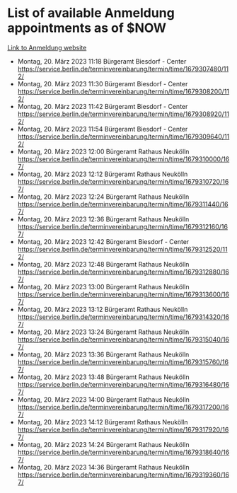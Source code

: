 # List of available Anmeldung appointments as of $NOW
[Link to Anmeldung website](https://service.berlin.de/terminvereinbarung/termin/tag.php?termin=1&anliegen[]=120686&dienstleisterlist=122210,122217,327316,122219,327312,122227,327314,122231,327346,122243,327348,122254,122252,329742,122260,329745,122262,329748,122271,327278,122273,327274,122277,327276,330436,122280,327294,122282,327290,122284,327292,122291,327270,122285,327266,122286,327264,122296,327268,150230,329760,122297,327286,122294,327284,122312,329763,122314,329775,122304,327330,122311,327334,122309,327332,317869,122281,327352,122279,329772,122283,122276,327324,122274,327326,122267,329766,122246,327318,122251,327320,122257,327322,122208,327298,122226,327300&herkunft=http%3A%2F%2Fservice.berlin.de%2Fdienstleistung%2F120686%2F)
- Montag, 20. März 2023 11:18 Bürgeramt Biesdorf - Center https://service.berlin.de/terminvereinbarung/termin/time/1679307480/112/
- Montag, 20. März 2023 11:30 Bürgeramt Biesdorf - Center https://service.berlin.de/terminvereinbarung/termin/time/1679308200/112/
- Montag, 20. März 2023 11:42 Bürgeramt Biesdorf - Center https://service.berlin.de/terminvereinbarung/termin/time/1679308920/112/
- Montag, 20. März 2023 11:54 Bürgeramt Biesdorf - Center https://service.berlin.de/terminvereinbarung/termin/time/1679309640/112/
- Montag, 20. März 2023 12:00 Bürgeramt Rathaus Neukölln https://service.berlin.de/terminvereinbarung/termin/time/1679310000/167/
- Montag, 20. März 2023 12:12 Bürgeramt Rathaus Neukölln https://service.berlin.de/terminvereinbarung/termin/time/1679310720/167/
- Montag, 20. März 2023 12:24 Bürgeramt Rathaus Neukölln https://service.berlin.de/terminvereinbarung/termin/time/1679311440/167/
- Montag, 20. März 2023 12:36 Bürgeramt Rathaus Neukölln https://service.berlin.de/terminvereinbarung/termin/time/1679312160/167/
- Montag, 20. März 2023 12:42 Bürgeramt Biesdorf - Center https://service.berlin.de/terminvereinbarung/termin/time/1679312520/112/
- Montag, 20. März 2023 12:48 Bürgeramt Rathaus Neukölln https://service.berlin.de/terminvereinbarung/termin/time/1679312880/167/
- Montag, 20. März 2023 13:00 Bürgeramt Rathaus Neukölln https://service.berlin.de/terminvereinbarung/termin/time/1679313600/167/
- Montag, 20. März 2023 13:12 Bürgeramt Rathaus Neukölln https://service.berlin.de/terminvereinbarung/termin/time/1679314320/167/
- Montag, 20. März 2023 13:24 Bürgeramt Rathaus Neukölln https://service.berlin.de/terminvereinbarung/termin/time/1679315040/167/
- Montag, 20. März 2023 13:36 Bürgeramt Rathaus Neukölln https://service.berlin.de/terminvereinbarung/termin/time/1679315760/167/
- Montag, 20. März 2023 13:48 Bürgeramt Rathaus Neukölln https://service.berlin.de/terminvereinbarung/termin/time/1679316480/167/
- Montag, 20. März 2023 14:00 Bürgeramt Rathaus Neukölln https://service.berlin.de/terminvereinbarung/termin/time/1679317200/167/
- Montag, 20. März 2023 14:12 Bürgeramt Rathaus Neukölln https://service.berlin.de/terminvereinbarung/termin/time/1679317920/167/
- Montag, 20. März 2023 14:24 Bürgeramt Rathaus Neukölln https://service.berlin.de/terminvereinbarung/termin/time/1679318640/167/
- Montag, 20. März 2023 14:36 Bürgeramt Rathaus Neukölln https://service.berlin.de/terminvereinbarung/termin/time/1679319360/167/
